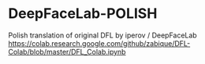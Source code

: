 # DeepFaceLab-POLISH
Polish translation of original DFL by iperov / DeepFaceLab
https://colab.research.google.com/github/zabique/DFL-Colab/blob/master/DFL_Colab.ipynb

